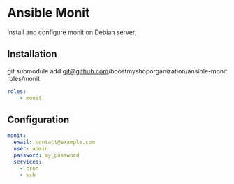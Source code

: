 Ansible Monit
==============

Install and configure monit on Debian server.

Installation
------------

git submodule add git@github.com/boostmyshoporganization/ansible-monit roles/monit

```yaml
roles:
    - monit
```

Configuration
-------------

```yaml
monit:
  email: contact@example.com
  user: admin
  password: my_password
  services:
    - cron
    - ssh
```
